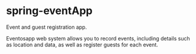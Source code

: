 # spring-eventApp
Event and guest registration app.

Eventosapp web system allows you to record events, including details such as location and data, as well as register guests for each event.
